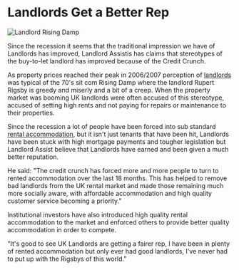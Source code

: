 Landlords Get a Better Rep
==========================
![Landlord Rising Damp](https://i.ibb.co/dBBT4bW/risingdamp.jpg)

Since the recession it seems that the traditional impression we have of
Landlords has improved, Landlord Assistis has claims that stereotypes of the
buy-to-let landlord has improved because of the Credit Crunch.

As property prices reached their peak in 2006/2007 perception of
[landlords](/help) was typical of the 70's sit com Rising Damp where the
landlord Rupert Rigsby is greedy and miserly and a bit of a creep. When the
property market was booming UK landlords were often accused of this stereotype,
accused of setting high rents and not paying for repairs or maintenance to their
properties.

Since the recession a lot of people have been forced into sub standard [rental
accommodation](/rooms/), but it isn't just tenants that have been hit, Landlords have
been stuck with high mortgage payments and tougher legislation but Landlord
Assist believe that Landlords have earned and been given a much better
reputation.

He said: "The credit crunch has forced more and more people to turn to rented
accommodation over the last 18 months. This has helped to remove bad landlords
from the UK rental market and made those remaining much more socially aware,
with affordable accommodation and high quality customer service becoming a
priority."

Institutional investors have also introduced high quality rental accommodation
to the market and enforced others to provide better quality accommodation in
order to compete.

"It's good to see UK Landlords are getting a fairer rep, I have been in plenty
of rented accommodation but only ever had good landlords, I've never had to put
up with the Rigsbys of this world."
